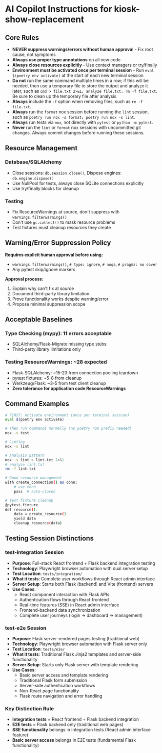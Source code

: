 # AI Copilot Instructions for kiosk-show-replacement

## Core Rules
- **NEVER suppress warnings/errors without human approval** - Fix root cause, not symptoms
- **Always use proper type annotations** on all new code
- **Always close resources explicitly** - Use context managers or try/finally
- **Environment must be activated once per terminal session** - Run `eval $(poetry env activate)` at the start of each new terminal session
- **Do not** run the same command multiple times in a row; if this will be needed, then use a temporary file to store the output and analyze it later, such as `cmd > file.txt 2>&1; analyze file.txt; rm -f file.txt`. Be sure to clean up the temporary file after analysis.
- **Always** include the `-f` option when removing files, such as `rm -f file.txt`.
- **Always** run the `format` nox session before running the `lint` session, such as `poetry run nox -s format; poetry run nox -s lint`.
- **Always** run tests via `nox`, not directly with `pytest` or `python -m pytest`.
- **Never** run the `lint` or `format` nox sessions with uncommitted git changes. Always commit changes before running these sessions.

## Resource Management
### Database/SQLAlchemy
- Close sessions: `db.session.close()`, Dispose engines: `db.engine.dispose()`
- Use NullPool for tests, always close SQLite connections explicitly
- Use try/finally blocks for cleanup

### Testing
- Fix ResourceWarnings at source, don't suppress with `warnings.filterwarnings()`
- Don't use `gc.collect()` to mask resource problems
- Test fixtures must cleanup resources they create

## Warning/Error Suppression Policy
**Requires explicit human approval before using:**
- `warnings.filterwarnings()`, `# type: ignore`, `# noqa`, `# pragma: no cover`
- Any pytest skip/ignore markers

**Approval process:**
1. Explain why can't fix at source
2. Document third-party library limitation
3. Prove functionality works despite warning/error
4. Propose minimal suppression scope

## Acceptable Baselines
### Type Checking (mypy): 11 errors acceptable
- SQLAlchemy/Flask-Migrate missing type stubs
- Third-party library limitations only

### Testing ResourceWarnings: ~28 expected
- Flask-SQLAlchemy: ~15-20 from connection pooling teardown
- pytest fixtures: ~5-8 from cleanup
- Werkzeug/Flask: ~3-5 from test client cleanup
- **Zero tolerance for application code ResourceWarnings**

## Command Examples
```bash
# FIRST: Activate environment (once per terminal session)
eval $(poetry env activate)

# Then run commands normally (no poetry run prefix needed)
nox -s test

# Linting
nox -s lint

# Analysis pattern
nox -s lint > lint.txt 2>&1
# analyze lint.txt
rm -f lint.txt

# Good resource management
with create_connection() as conn:
    # use conn
    pass  # auto-closed

# Test fixture cleanup
@pytest.fixture
def resource():
    data = create_resource()
    yield data
    cleanup_resource(data)
```

## Testing Session Distinctions

### test-integration Session
- **Purpose**: Full-stack React frontend + Flask backend integration testing
- **Technology**: Playwright browser automation with dual server setup
- **Test Location**: `tests/integration/`
- **What it tests**: Complete user workflows through React admin interface
- **Server Setup**: Starts both Flask (backend) and Vite (frontend) servers
- **Use Cases**:
  - React component interaction with Flask APIs
  - Authentication flows through React frontend
  - Real-time features (SSE) in React admin interface
  - Frontend-backend data synchronization
  - Complete user journeys (login → dashboard → management)

### test-e2e Session  
- **Purpose**: Flask server-rendered pages testing (traditional web)
- **Technology**: Playwright browser automation with Flask server only
- **Test Location**: `tests/e2e/`
- **What it tests**: Traditional Flask Jinja2 templates and server-side functionality
- **Server Setup**: Starts only Flask server with template rendering
- **Use Cases**:
  - Basic server access and template rendering
  - Traditional Flask form submission
  - Server-side authentication workflows
  - Non-React page functionality
  - Flask route navigation and error handling

### Key Distinction Rule
- **Integration tests** = React frontend + Flask backend integration
- **E2E tests** = Flask backend only (traditional web pages)
- **SSE functionality** belongs in integration tests (React admin interface feature)
- **Basic server access** belongs in E2E tests (fundamental Flask functionality)
